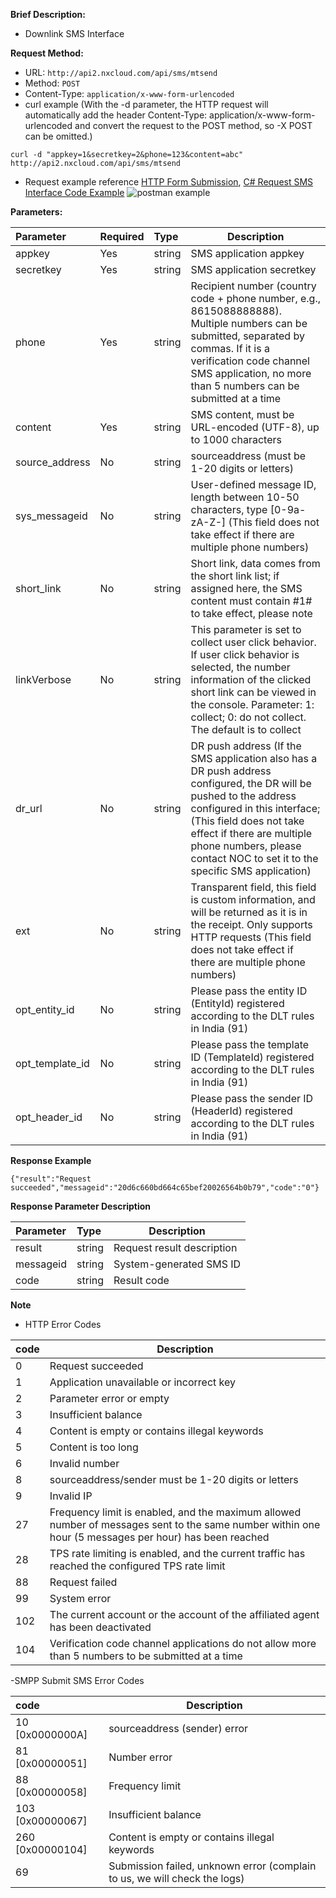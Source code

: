 **Brief Description:**

- Downlink SMS Interface

**Request Method:**
- URL: `http://api2.nxcloud.com/api/sms/mtsend`
- Method: `POST`
- Content-Type: `application/x-www-form-urlencoded`
- curl example (With the -d parameter, the HTTP request will automatically add the header Content-Type: application/x-www-form-urlencoded and convert the request to the POST method, so -X POST can be omitted.)
```
curl -d "appkey=1&secretkey=2&phone=123&content=abc" http://api2.nxcloud.com/api/sms/mtsend
```
- Request example reference [HTTP Form Submission](https://github.com/nxtele/http-api-document/wiki/HTTP表单方式提交), [C# Request SMS Interface Code Example](https://github.com/nxtele/http-api-document/wiki/C%23-短信发送接入代码示例)
![postman example](https://images.gitee.com/uploads/images/2021/0624/171916_82b515b9_4760078.jpeg "Dingtalk_2021062417\1539.jpg")


**Parameters:**

|Parameter|Required|Type|Description|
|:----    |:---|:----- |-----   |
|appkey   |Yes|string |SMS application appkey  |
|secretkey   |Yes|string |SMS application secretkey  |
|phone   |Yes|string |Recipient number (country code + phone number, e.g., 8615088888888). Multiple numbers can be submitted, separated by commas. If it is a verification code channel SMS application, no more than 5 numbers can be submitted at a time  |
|content   |Yes|string |SMS content, must be URL-encoded (UTF-8), up to 1000 characters |
|source_address   |No|string |sourceaddress (must be 1-20 digits or letters)  |
|sys_messageid   |No|string |User-defined message ID, length between 10-50 characters, type [0-9a-zA-Z-] (This field does not take effect if there are multiple phone numbers)|
|short_link   |No|string |Short link, data comes from the short link list; if assigned here, the SMS content must contain #1# to take effect, please note  |
|linkVerbose   |No|string |This parameter is set to collect user click behavior. If user click behavior is selected, the number information of the clicked short link can be viewed in the console. Parameter: 1: collect; 0: do not collect. The default is to collect|
|dr_url   |No|string |DR push address (If the SMS application also has a DR push address configured, the DR will be pushed to the address configured in this interface; (This field does not take effect if there are multiple phone numbers, please contact NOC to set it to the specific SMS application) |
|ext   |No|string |Transparent field, this field is custom information, and will be returned as it is in the receipt. Only supports HTTP requests (This field does not take effect if there are multiple phone numbers)|
|opt_entity_id   |No|string |Please pass the entity ID (EntityId) registered according to the DLT rules in India (91) |
|opt_template_id   |No|string |Please pass the template ID (TemplateId) registered according to the DLT rules in India (91) |
|opt_header_id   |No|string |Please pass the sender ID (HeaderId) registered according to the DLT rules in India (91) |
 
**Response Example**

``` 
{"result":"Request succeeded","messageid":"20d6c660bd664c65bef20026564b0b79","code":"0"}
```

**Response Parameter Description**

|Parameter|Type|Description|
|:-----  |:-----|-----|
|result |string   |Request result description |
|messageid |string   |System-generated SMS ID |
|code |string   |Result code |

**Note**

- HTTP Error Codes

|code|Description|
|:----- |-----|
|0 |Request succeeded  | 
|1 |Application unavailable or incorrect key   |
|2 |Parameter error or empty   |
|3 |Insufficient balance   |
|4 |Content is empty or contains illegal keywords   |
|5 |Content is too long   |
|6 |Invalid number   |
|8 |sourceaddress/sender must be 1-20 digits or letters   |
|9|Invalid IP |
|27|Frequency limit is enabled, and the maximum allowed number of messages sent to the same number within one hour (5 messages per hour) has been reached |
|28|TPS rate limiting is enabled, and the current traffic has reached the configured TPS rate limit   |
|88 |Request failed  |
|99 |System error   |
|102|The current account or the account of the affiliated agent has been deactivated   |
|104|Verification code channel applications do not allow more than 5 numbers to be submitted at a time   |

-SMPP Submit SMS Error Codes

| code             |Description|
|:-----------------|-----|
| 10  [0x0000000A] |sourceaddress (sender) error |
| 81  [0x00000051] |Number error  |
| 88  [0x00000058] |Frequency limit  |
| 103 [0x00000067] |Insufficient balance|
| 260 [0x00000104] |Content is empty or contains illegal keywords  |
| 69               |Submission failed, unknown error (complain to us, we will check the logs)   |